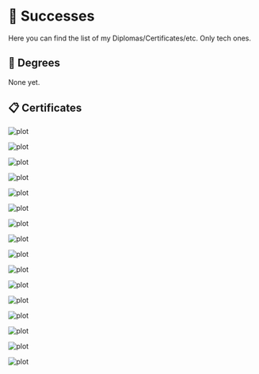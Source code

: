 # 📑 Successes
Here you can find the list of my Diplomas/Certificates/etc. Only tech ones.

## 📜 Degrees

None yet.

## 📋 Certificates

![plot](./Certificates/C_certificate.jpg)

![plot](./Certificates/C++_certificate.jpg)

![plot](./Certificates/Python_certificate.jpg)

![plot](./Certificates/HTML_certificate.jpg)

![plot](./Certificates/CSS_certificate.jpg)

![plot](./Certificates/JavaScript_certificate.jpg)

![plot](./Certificates/SQL_certificate.jpg)

![plot](./Certificates/PythonForDS_certificate.PNG)

![plot](./Certificates/DataScience_certificate.png)

![plot](./Certificates/IntermediatePython_certificate.png)

![plot](./Certificates/PythonDataStructures_certificate.png)

![plot](./Certificates/ResponsiveWebDesign_certificate.jpg)

![plot](./Certificates/CodingForMarketers_certificate.JPG)

![plot](./Certificates/PythonForFinance_certificate.JPG)

![plot](./Certificates/JQuery_certificate.JPG)

![plot](./Certificates/PHP_certificate.JPG)
